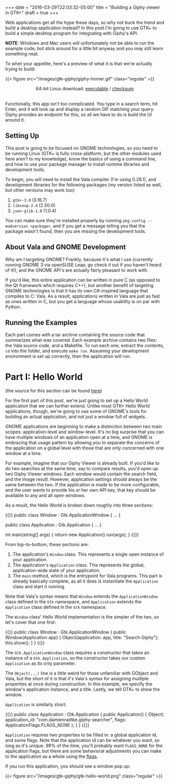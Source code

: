 +++
date = "2016-03-29T22:03:32-05:00"
title = "Building a Giphy viewer in GTK+"
draft = true
+++

Web applications get all the hype these days, so why not buck the trend
and build a desktop application instead? In this post I'm going to use GTK+
to build a simple desktop program for integrating with Giphy's API.

<!--more-->

**NOTE**: Windows and Mac users will unfortunately not be able to run
the example code, but stick around for a little bit anyway and you may
still learn something neat.

To whet your appetite, here's a preview of what it is that we're actually
trying to build:

{{< figure src="/images/gtk-giphy/giphy-homer.gif" class="regular" >}}

<div style="text-align: center;">
  64-bit Linux download:
  <a href="/extras/gtk-giphy/giphy-viewer" download>executable</a>
  /
  <a href="/extras/gtk-giphy/giphy-viewer.sha1" download>checksum</a>
</div>
<br>

Functionally, this app isn't too complicated. You type in a search term,
hit Enter, and it will look up and display a random GIF matching your query.
Giphy provides an endpoint for this, so all we have to do is build the UI
around it.

## Setting Up

This post is going to be focused on GNOME technologies, so you need to be
running Linux (GTK+ is fully cross-platform, but the other modules used
here aren't to my knowledge), know the basics of using a command line,
and how to use your package manager to install runtime libraries and development
tools.

To begin, you will need to install the Vala compiler (I'm using 0.28.1), and
development libraries for the following packages (my version listed as well,
but other versions may work too):

1. `gtk+-3.0` (3.16.7)
2. `libsoup-2.4` (2.50.0)
3. `json-glib-1.0` (1.0.4)

You can make sure they're installed properly by running `pkg-config --modversion
<package>`, and if you get a message telling you that the package wasn't found,
then you are missing the development tools.

## About Vala and GNOME Development

Why am I targeting GNOME? Frankly, because it's what I use (currently running
GNOME 3 via openSUSE Leap; go check it out if you haven't heard of it!), and the
GNOME API's are actually fairly pleasant to work with.

If you'd like, this entire application can be written in pure C (as opposed to
the Qt framework which requires C++), but another benefit of targeting GNOME
technologies is that it has its own C#-inspired language that compiles to C: Vala.
As a result, applications written in Vala are just as fast as ones written in C,
but you get a language whose usability is on par with Python.

## Running the Examples

Each part comes with a tar archive containing the source code that summarizes
what was covered. Each example archive contains two files: the Vala source code,
and a Makefile. To run each one, extract the contents, `cd` into the folder,
and execute `make run`. Assuming your development environment is set up correctly,
then the application will run.

# Part I: Hello World

(the source for this section can be found [here][1])

For the first part of this post, we're just going to set up a Hello World application
that we can further extend. Unlike most GTK+ Hello World applications, though,
we're going to use some of GNOME's tools for building an actual application, and
not just a window full of widgets.

GNOME applications are beginning to make a distinction between two main scopes:
application-level and window-level. It's no big surprise that you can have multiple
windows of an application open at a time, and GNOME is embracing that usage pattern by
allowing you to separate the concerns of the application on a global level with those
that are only concerned with one window at a time.

For example, imagine that our Giphy Viewer is already built. If you'd like to do
two searches at the same time, say to compare results, you'd open up two Giphy Viewer
windows. Each window would contain the search field, and the image result. However,
application settings should always be the same between the two. If the application
is made to be more configurable, and the user wants to provide his or her own API key,
that key should be available to any and all open windows.

As a result, the Hello World is broken down roughly into three sections:

{{<highlight vala>}}
public class Window : Gtk.ApplicationWindow {
    ...
}

public class Application : Gtk.Application {
    ...
}

int main(string[] args) {
    return new Application().run(args);
}
{{</highlight>}}

From top-to-bottom, these sections are:

1. The application's `Window` class. This represents a single open instance of your
   application.
2. The application's `Application` class. This represents the global, application-wide
   state of your application.
3. The `main` method, which is the entrypoint for Vala programs. This part is already
   basically complete, as all it does is instantiate the `Application` class and start
   it running.

Note that Vala's syntax means that `Window` extends the `ApplicationWindow` class defined
in the `Gtk` namespace, and `Application` extends the `Application` class defined in the
`Gtk` namespace.

The `Window` class' Hello World implementation is the simpler of the two, so let's
cover that one first:


{{<highlight vala>}}
public class Window : Gtk.ApplicationWindow {
    public Window(Application app) {
        Object(application: app, title: "Search Giphy");
        this.show();
    }
}
{{</highlight>}}

The `Gtk.ApplicationWindow` class requires a constructor that takes an instance of a
`Gtk.Application`, so the constructor takes our custom `Application` as its only
parameter.

The `Object(...)` line is a little weird for those unfamiliar with GObject and Vala,
but the short of it is that it's Vala's syntax for assigning multiple properties at
once during construction. In this example, we specify the window's application
instance, and a title. Lastly, we tell GTK+ to show the window.

`Application` is similarly short:

{{<highlight vala>}}
public class Application : Gtk.Application {
    public Application() {
        Object(
            application_id: "com.damienradtke.giphy-searcher",
            flags: ApplicationFlags.FLAGS_NONE
        );
    }
}
{{</highlight>}}

`Application` requires two properties to be filled in: a global application id,
and some flags. Note that the application id can be whatever you want, so long
as it's unique. 99% of the time, you'll probably want `FLAGS_NONE` for the
application flags, but there are some behavioral adjustments you can make to
the application as a whole using the [flags](http://valadoc.org/#!api=gio-2.0/GLib.ApplicationFlags).

If you run this application, you should see a window pop up:

{{< figure src="/images/gtk-giphy/gtk-hello-world.png" class="regular" >}}

[1]: /extras/gtk-giphy/1.tar.gz
